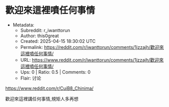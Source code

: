 # 歡迎來這裡噴任何事情

- Metadata:
  - Subreddit: r_iwanttorun
  - Author: this0great
  - Created: 2025-04-15 18:30:02 UTC
  - Permalink: https://reddit.com/r/iwanttorun/comments/1jzzajh/歡迎來這裡噴任何事情/
  - URL: https://www.reddit.com/r/iwanttorun/comments/1jzzajh/歡迎來這裡噴任何事情/
  - Ups: 0 | Ratio: 0.5 | Comments: 0
  - Flair: 讨论


<https://www.reddit.com/r/CuiB8_Chinima/>

歡迎來這裡講任何事情,規矩人多再想

